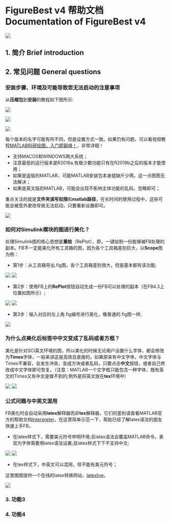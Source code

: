 # FigureBest v4 帮助文档 Documentation of FigureBest v4
![](images/FBV4-公众号封面图.png)

## 1. 简介 Brief introduction

## 2. 常见问题 General questions

### 安装步骤、环境及可能导致您无法启动的注意事项

从**压缩包**到**安装**的教程如下图所示:

![](images/install-1.png)

![](images/install-2.png)

![](images/install-3.png)

每个版本的名字可能有所不同，但是设置方式一致。如果仍有问题，可以看视频教程[MATLAB科研绘图，入门即巅峰！](https://www.bilibili.com/video/BV1tZ4y167jn?spm_id_from=333.999.0.0)，非常详细！

- 支持MACOS和WINDOWS两大系统；
- 注意最低的运行版本是R2016a,有极少数功能只有在R2019b之后的版本才能使用；
- 如果是盗版的MATLAB，可能MATLAB安装包本身就缺斤少两，这一点图图无法解决；
- 如果是英文版的MATLAB，可能会出现不影响主体功能的乱码，忽略即可；

重点关注的就是**文件夹读写权限**和**matlab路径**，在长时间的使用过程中，这些可能会被意外更改导致无法启动，只要重新设置即可。

![](images/install-4.png)


### 如何对Simulink模块的图进行美化？

处理Simulink图的核心思想是**重绘**（RePlot），即，一键绘制一份能够被FB处理的副本。FB不一定能美化所有工具箱的图，因为各个工具箱差别巨大，以**Scope**图为例：

- 第1步：从工具箱导出.fig图，各个工具箱差别很大，但是基本都有该功能;

![](images/scope-1.png)
![](images/scope-2.png)

- 第2步：使用FB上的**RePlot**按钮自动生成一份FB可以处理的副本（在FB4.3上位置如图所示）;

![](images/scope-3.png)
![](images/scope-4.png)

- 第3步：输入对应的左上角.fig编号进行美化，像普通的.fig图一样;

![](images/scope-5.png)

### 为什么点美化后标签中中文变成了乱码或者方框？

美化是针对SCI英文环境的图，所以美化的时候无论用户设置什么字体，都会修改为**Times**字体，一般来讲这是高效且直接的。如果原来有中文字体，中文字体与Times不兼容，会发生冲突，变成方块或者乱码，只要点击**中文**按钮，或者自己修改成中文字体即可恢复。（注意：MATLAB一个文字框只能包含一种字体，既有英文的Times又有中文是做不到的;例外是将英文放在**tex**环境中）

![](images/chaoOfChinese-1.png)
![](images/chaoOfChinese-2.png)

### 公式问题与中英文混用

FB美化时会自动采用**latex**解释器而非**tex**解释器，它们的差别请查看MATLAB官方的帮助文档[Interpreter](https://ww2.mathworks.cn/help/releases/R2019b/matlab/ref/matlab.graphics.shape.textbox-properties.html?#prop_Interpreter)，在这里简单示范一下，帮助已经了解latex语法的朋友快速上手FB。

- 在latex样式下，需要美元符号申明环境;且latex语法会覆盖MATLAB命令，表现为字体需要用latex语法设置;且latex样式下下不支持中文;

![](images/latex-1.png)
![](images/latex-2.png)

- 在tex样式下，中英文可以混用，但不能有美元符号；

这里图图提供一个在线的latex转换网站，[latexlive](https://www.latexlive.com/##)。

![](images/tex-1.png)

### 3. 功能3

### 4. 功能4

